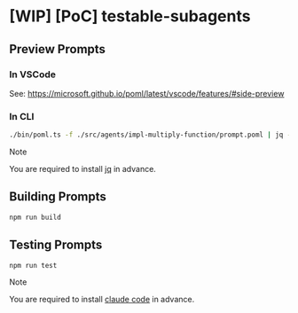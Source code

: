 # [WIP] [PoC] testable-subagents

## Preview Prompts

### In VSCode

See: <https://microsoft.github.io/poml/latest/vscode/features/#side-preview>

### In CLI

```sh
./bin/poml.ts -f ./src/agents/impl-multiply-function/prompt.poml | jq -r .messages
```

> [!NOTE]
> You are required to install [jq](https://github.com/jqlang/jq) in advance.

## Building Prompts

```sh
npm run build
```

## Testing Prompts

```sh
npm run test
```

> [!NOTE]
> You are required to install [claude code](https://docs.claude.com/en/docs/claude-code/overview) in advance.
